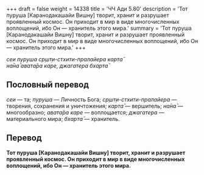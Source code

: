 +++
draft = false
weight = 14338
title = 'ЧЧ Ади 5.80'
description = 'Тот пуруша [Каранодакашайи Вишну] творит, хранит и разрушает проявленный космос. Он приходит в мир в виде многочисленных воплощений, ибо Он — хранитель этого мира.'
summary = 'Тот пуруша [Каранодакашайи Вишну] творит, хранит и разрушает проявленный космос. Он приходит в мир в виде многочисленных воплощений, ибо Он — хранитель этого мира.'
+++

_сеи пуруша ср̣шт̣и-стхити-пралайера карта̄  
на̄на̄ авата̄ра каре, джагатера бхарта̄_

## Пословный перевод

_сеи_ — та; _пуруша_ — Личность Бога; _ср̣шт̣и_\-_стхити_\-_пралайера_ — творения, сохранения и уничтожения; _карта̄_ — вершитель; _на̄на̄_ — многообразно; _авата̄ра_ _каре_ — воплощается; _джагатера_ — материального мира; _бхарта̄_ — хранитель.

## Перевод

**Тот пуруша \[Каранодакашайи Вишну\] творит, хранит и разрушает проявленный космос. Он приходит в мир в виде многочисленных воплощений, ибо Он — хранитель этого мира.**
